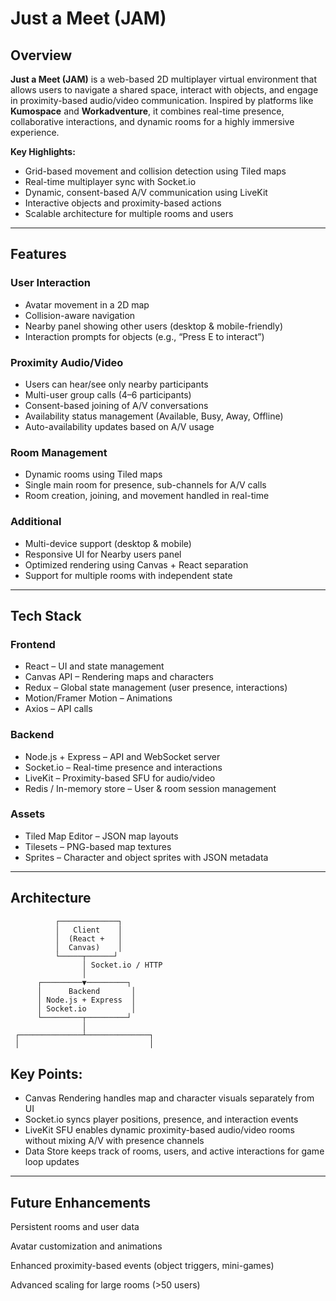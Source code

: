 # Just a Meet (JAM)

## Overview

**Just a Meet (JAM)** is a web-based 2D multiplayer virtual environment that allows users to navigate a shared space, interact with objects, and engage in proximity-based audio/video communication. Inspired by platforms like **Kumospace** and **Workadventure**, it combines real-time presence, collaborative interactions, and dynamic rooms for a highly immersive experience.

**Key Highlights:**
- Grid-based movement and collision detection using Tiled maps
- Real-time multiplayer sync with Socket.io
- Dynamic, consent-based A/V communication using LiveKit
- Interactive objects and proximity-based actions
- Scalable architecture for multiple rooms and users

---

## Features

### User Interaction
- Avatar movement in a 2D map
- Collision-aware navigation
- Nearby panel showing other users (desktop & mobile-friendly)
- Interaction prompts for objects (e.g., “Press E to interact”)

### Proximity Audio/Video
- Users can hear/see only nearby participants
- Multi-user group calls (4–6 participants)
- Consent-based joining of A/V conversations
- Availability status management (Available, Busy, Away, Offline)
- Auto-availability updates based on A/V usage

### Room Management
- Dynamic rooms using Tiled maps
- Single main room for presence, sub-channels for A/V calls
- Room creation, joining, and movement handled in real-time

### Additional
- Multi-device support (desktop & mobile)
- Responsive UI for Nearby users panel
- Optimized rendering using Canvas + React separation
- Support for multiple rooms with independent state

---

## Tech Stack

### Frontend
- React – UI and state management
- Canvas API – Rendering maps and characters
- Redux – Global state management (user presence, interactions)
- Motion/Framer Motion – Animations
- Axios – API calls

### Backend
- Node.js + Express – API and WebSocket server
- Socket.io – Real-time presence and interactions
- LiveKit – Proximity-based SFU for audio/video
- Redis / In-memory store – User & room session management

### Assets
- Tiled Map Editor – JSON map layouts
- Tilesets – PNG-based map textures
- Sprites – Character and object sprites with JSON metadata

---

## Architecture

              ┌─────────────┐
              │   Client    │
              │  (React +   │
              │  Canvas)    │
              └─────┬──────┘
                    │ Socket.io / HTTP
                    │
          ┌─────────▼─────────┐
          │      Backend       │
          │ Node.js + Express  │
          │ Socket.io          │
          └─────────┬─────────┘
                    │
     ┌──────────────┴──────────────┐
     │                             │

## Key Points:
  - Canvas Rendering handles map and character visuals separately from UI
  - Socket.io syncs player positions, presence, and interaction events
  - LiveKit SFU enables dynamic proximity-based audio/video rooms without mixing A/V with presence channels
  - Data Store keeps track of rooms, users, and active interactions for game loop updates

---

## Future Enhancements

Persistent rooms and user data

Avatar customization and animations

Enhanced proximity-based events (object triggers, mini-games)

Advanced scaling for large rooms (>50 users)
